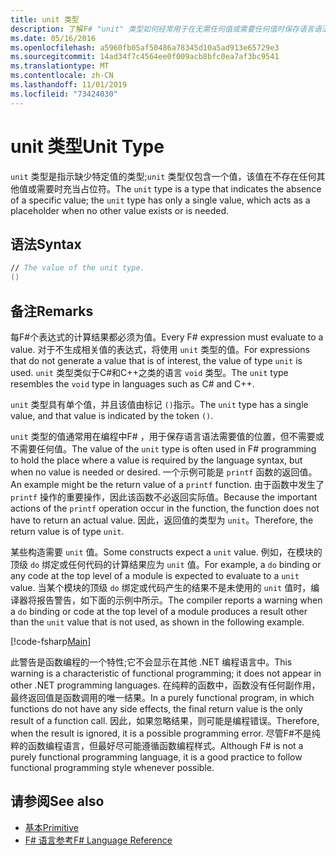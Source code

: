 ```yaml
---
title: unit 类型
description: 了解F# "unit" 类型如何经常用于在无需任何值或需要任何值时保存语言语法需要值的位置。
ms.date: 05/16/2016
ms.openlocfilehash: a5960fb05af50486a78345d10a5ad913e65729e3
ms.sourcegitcommit: 14ad34f7c4564ee0f009acb8bfc0ea7af3bc9541
ms.translationtype: MT
ms.contentlocale: zh-CN
ms.lasthandoff: 11/01/2019
ms.locfileid: "73424030"
---
```

# <a name="unit-type"></a><span data-ttu-id="8a226-103">unit 类型</span><span class="sxs-lookup"><span data-stu-id="8a226-103">Unit Type</span></span>

<span data-ttu-id="8a226-104">`unit` 类型是指示缺少特定值的类型;`unit` 类型仅包含一个值，该值在不存在任何其他值或需要时充当占位符。</span><span class="sxs-lookup"><span data-stu-id="8a226-104">The `unit` type is a type that indicates the absence of a specific value; the `unit` type has only a single value, which acts as a placeholder when no other value exists or is needed.</span></span>

## <a name="syntax"></a><span data-ttu-id="8a226-105">语法</span><span class="sxs-lookup"><span data-stu-id="8a226-105">Syntax</span></span>

```fsharp
// The value of the unit type.
()
```

## <a name="remarks"></a><span data-ttu-id="8a226-106">备注</span><span class="sxs-lookup"><span data-stu-id="8a226-106">Remarks</span></span>

<span data-ttu-id="8a226-107">每F#个表达式的计算结果都必须为值。</span><span class="sxs-lookup"><span data-stu-id="8a226-107">Every F# expression must evaluate to a value.</span></span> <span data-ttu-id="8a226-108">对于不生成相关值的表达式，将使用 `unit` 类型的值。</span><span class="sxs-lookup"><span data-stu-id="8a226-108">For expressions that do not generate a value that is of interest, the value of type `unit` is used.</span></span> <span data-ttu-id="8a226-109">`unit` 类型类似于C#和C++之类的语言 `void` 类型。</span><span class="sxs-lookup"><span data-stu-id="8a226-109">The `unit` type resembles the `void` type in languages such as C# and C++.</span></span>

<span data-ttu-id="8a226-110">`unit` 类型具有单个值，并且该值由标记 `()`指示。</span><span class="sxs-lookup"><span data-stu-id="8a226-110">The `unit` type has a single value, and that value is indicated by the token `()`.</span></span>

<span data-ttu-id="8a226-111">`unit` 类型的值通常用在编程中F# ，用于保存语言语法需要值的位置，但不需要或不需要任何值。</span><span class="sxs-lookup"><span data-stu-id="8a226-111">The value of the `unit` type is often used in F# programming to hold the place where a value is required by the language syntax, but when no value is needed or desired.</span></span> <span data-ttu-id="8a226-112">一个示例可能是 `printf` 函数的返回值。</span><span class="sxs-lookup"><span data-stu-id="8a226-112">An example might be the return value of a `printf` function.</span></span> <span data-ttu-id="8a226-113">由于函数中发生了 `printf` 操作的重要操作，因此该函数不必返回实际值。</span><span class="sxs-lookup"><span data-stu-id="8a226-113">Because the important actions of the `printf` operation occur in the function, the function does not have to return an actual value.</span></span> <span data-ttu-id="8a226-114">因此，返回值的类型为 `unit`。</span><span class="sxs-lookup"><span data-stu-id="8a226-114">Therefore, the return value is of type `unit`.</span></span>

<span data-ttu-id="8a226-115">某些构造需要 `unit` 值。</span><span class="sxs-lookup"><span data-stu-id="8a226-115">Some constructs expect a `unit` value.</span></span> <span data-ttu-id="8a226-116">例如，在模块的顶级 `do` 绑定或任何代码的计算结果应为 `unit` 值。</span><span class="sxs-lookup"><span data-stu-id="8a226-116">For example, a `do` binding or any code at the top level of a module is expected to evaluate to a `unit` value.</span></span> <span data-ttu-id="8a226-117">当某个模块的顶级 `do` 绑定或代码产生的结果不是未使用的 `unit` 值时，编译器将报告警告，如下面的示例中所示。</span><span class="sxs-lookup"><span data-stu-id="8a226-117">The compiler reports a warning when a `do` binding or code at the top level of a module produces a result other than the `unit` value that is not used, as shown in the following example.</span></span>

[!code-fsharp[Main](~/samples/snippets/fsharp/lang-ref-1/snippet901.fs)]

<span data-ttu-id="8a226-118">此警告是函数编程的一个特性;它不会显示在其他 .NET 编程语言中。</span><span class="sxs-lookup"><span data-stu-id="8a226-118">This warning is a characteristic of functional programming; it does not appear in other .NET programming languages.</span></span> <span data-ttu-id="8a226-119">在纯粹的函数中，函数没有任何副作用，最终返回值是函数调用的唯一结果。</span><span class="sxs-lookup"><span data-stu-id="8a226-119">In a purely functional program, in which functions do not have any side effects, the final return value is the only result of a function call.</span></span> <span data-ttu-id="8a226-120">因此，如果忽略结果，则可能是编程错误。</span><span class="sxs-lookup"><span data-stu-id="8a226-120">Therefore, when the result is ignored, it is a possible programming error.</span></span> <span data-ttu-id="8a226-121">尽管F#不是纯粹的函数编程语言，但最好尽可能遵循函数编程样式。</span><span class="sxs-lookup"><span data-stu-id="8a226-121">Although F# is not a purely functional programming language, it is a good practice to follow functional programming style whenever possible.</span></span>

## <a name="see-also"></a><span data-ttu-id="8a226-122">请参阅</span><span class="sxs-lookup"><span data-stu-id="8a226-122">See also</span></span>

- [<span data-ttu-id="8a226-123">基本</span><span class="sxs-lookup"><span data-stu-id="8a226-123">Primitive</span></span>](basic-types.md)
- [<span data-ttu-id="8a226-124">F# 语言参考</span><span class="sxs-lookup"><span data-stu-id="8a226-124">F# Language Reference</span></span>](index.md)
